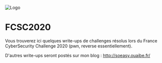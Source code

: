 ![Logo](https://pbs.twimg.com/profile_banners/1150505682/1584633083/1500x500)

# FCSC2020

Vous trouverez ici quelques write-ups de challenges résolus lors du France CyberSecurity Challenge 2020 (pwn, reverse essentiellement).

D'autres write-ups seront postés sur mon blog : http://soeasy.ouaibe.fr/
